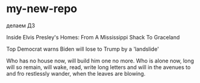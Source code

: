 # my-new-repo
делаем ДЗ

Inside Elvis Presley's Homes: From A Mississippi Shack To Graceland

Top Democrat warns Biden will lose to Trump by a 'landslide'

Who has no house now, will build him one no more.
Who is alone now, long will so remain,
will wake, read, write long letters
and will in the avenues to and fro
restlessly wander, when the leaves are blowing.

